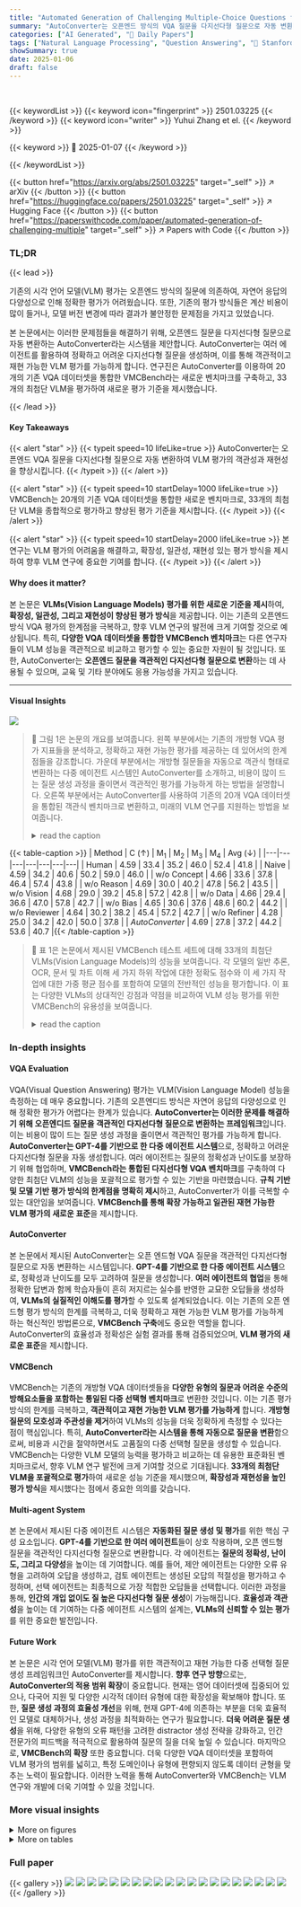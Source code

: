 ```yaml
---
title: "Automated Generation of Challenging Multiple-Choice Questions for Vision Language Model Evaluation"
summary: "AutoConverter는 오픈엔드 방식의 VQA 질문을 다지선다형 질문으로 자동 변환하는 시스템입니다. 이를 통해 VLM(Vision Language Model) 평가의 객관성과 재현성을 높일 수 있습니다. 연구진은 AutoConverter를 사용하여 20개의 기존 VQA 데이터셋을 통합한 VMCBench라는 새로운 벤치마크를 구축했습니다.  VMCBen..."
categories: ["AI Generated", "🤗 Daily Papers"]
tags: ["Natural Language Processing", "Question Answering", "🏢 Stanford University",]
showSummary: true
date: 2025-01-06
draft: false
---
```


<br>

{{< keywordList >}}
{{< keyword icon="fingerprint" >}} 2501.03225 {{< /keyword >}}
{{< keyword icon="writer" >}} Yuhui Zhang et el. {{< /keyword >}}
 
{{< keyword >}} 🤗 2025-01-07 {{< /keyword >}}
 
{{< /keywordList >}}

{{< button href="https://arxiv.org/abs/2501.03225" target="_self" >}}
↗ arXiv
{{< /button >}}
{{< button href="https://huggingface.co/papers/2501.03225" target="_self" >}}
↗ Hugging Face
{{< /button >}}
{{< button href="https://paperswithcode.com/paper/automated-generation-of-challenging-multiple" target="_self" >}}
↗ Papers with Code
{{< /button >}}




### TL;DR


{{< lead >}}

기존의 시각 언어 모델(VLM) 평가는 오픈엔드 방식의 질문에 의존하여, 자연어 응답의 다양성으로 인해 정확한 평가가 어려웠습니다. 또한, 기존의 평가 방식들은 계산 비용이 많이 들거나, 모델 버전 변경에 따라 결과가 불안정한 문제점을 가지고 있었습니다.

본 논문에서는 이러한 문제점들을 해결하기 위해, 오픈엔드 질문을 다지선다형 질문으로 자동 변환하는 AutoConverter라는 시스템을 제안합니다. AutoConverter는 여러 에이전트를 활용하여 정확하고 어려운 다지선다형 질문을 생성하며, 이를 통해 객관적이고 재현 가능한 VLM 평가를 가능하게 합니다. 연구진은 AutoConverter를 이용하여 20개의 기존 VQA 데이터셋을 통합한 VMCBench라는 새로운 벤치마크를 구축하고, 33개의 최첨단 VLM을 평가하여 새로운 평가 기준을 제시했습니다.

{{< /lead >}}


#### Key Takeaways

{{< alert "star" >}}
{{< typeit speed=10 lifeLike=true >}} AutoConverter는 오픈엔드 VQA 질문을 다지선다형 질문으로 자동 변환하여 VLM 평가의 객관성과 재현성을 향상시킵니다. {{< /typeit >}}
{{< /alert >}}

{{< alert "star" >}}
{{< typeit speed=10 startDelay=1000 lifeLike=true >}} VMCBench는 20개의 기존 VQA 데이터셋을 통합한 새로운 벤치마크로, 33개의 최첨단 VLM을 종합적으로 평가하고 향상된 평가 기준을 제시합니다. {{< /typeit >}}
{{< /alert >}}

{{< alert "star" >}}
{{< typeit speed=10 startDelay=2000 lifeLike=true >}} 본 연구는 VLM 평가의 어려움을 해결하고, 확장성, 일관성, 재현성 있는 평가 방식을 제시하여 향후 VLM 연구에 중요한 기여를 합니다. {{< /typeit >}}
{{< /alert >}}

#### Why does it matter?
본 논문은 **VLMs(Vision Language Models) 평가를 위한 새로운 기준을 제시**하여, **확장성, 일관성, 그리고 재현성이 향상된 평가 방식**을 제공합니다.  이는 기존의 오픈엔드 방식 VQA 평가의 한계점을 극복하고, 향후 VLM 연구의 발전에 크게 기여할 것으로 예상됩니다.  특히, **다양한 VQA 데이터셋을 통합한 VMCBench 벤치마크**는  다른 연구자들이 VLM 성능을 객관적으로 비교하고 평가할 수 있는 중요한 자원이 될 것입니다. 또한, AutoConverter는 **오픈엔드 질문을 객관적인 다지선다형 질문으로 변환**하는 데 사용될 수 있으며, 교육 및 기타 분야에도 응용 가능성을 가지고 있습니다.

------
#### Visual Insights



![](https://arxiv.org/html/2501.03225/x1.png)

> 🔼 그림 1은 논문의 개요를 보여줍니다. 왼쪽 부분에서는 기존의 개방형 VQA 평가 지표들을 분석하고, 정확하고 재현 가능한 평가를 제공하는 데 있어서의 한계점들을 강조합니다. 가운데 부분에서는 개방형 질문들을 자동으로 객관식 형태로 변환하는 다중 에이전트 시스템인 AutoConverter를 소개하고, 비용이 많이 드는 질문 생성 과정을 줄이면서 객관적인 평가를 가능하게 하는 방법을 설명합니다. 오른쪽 부분에서는 AutoConverter를 사용하여 기존의 20개 VQA 데이터셋을 통합된 객관식 벤치마크로 변환하고, 미래의 VLM 연구를 지원하는 방법을 보여줍니다.
> <details>
> <summary>read the caption</summary>
> Figure 1: Overview. (Left) We analyze existing open-ended VQA evaluation metrics, underscoring their limitations in providing accurate and reproducible assessments. (Middle) We introduce AutoConverter, a multi-agent system that automatically converts open-ended questions into multiple-choice format, enabling objective assessment while reducing the costly question creation process. (Right) Using AutoConverter, we convert and refine 20 existing VQA datasets into a unified multiple-choice benchmark to support future VLM research.
> </details>





{{< table-caption >}}
| Method | C (↑) | M<sub>1</sub> | M<sub>2</sub> | M<sub>3</sub> | M<sub>4</sub> | Avg (↓) |
|---|---|---|---|---|---|---|
| Human | 4.59 | 33.4 | 35.2 | 46.0 | 52.4 | 41.8 |
| Naive | 4.59 | 34.2 | 40.6 | 50.2 | 59.0 | 46.0 |
| w/o Concept | 4.66 | 33.6 | 37.8 | 46.4 | 57.4 | 43.8 |
| w/o Reason | 4.69 | 30.0 | 40.2 | 47.8 | 56.2 | 43.5 |
| w/o Vision | 4.68 | 29.0 | 39.2 | 45.8 | 57.2 | 42.8 |
| w/o Data | 4.66 | 29.4 | 36.6 | 47.0 | 57.8 | 42.7 |
| w/o Bias | 4.65 | 30.6 | 37.6 | 48.6 | 60.2 | 44.2 |
| w/o Reviewer | 4.64 | 30.2 | 38.2 | 45.4 | 57.2 | 42.7 |
| w/o Refiner | 4.28 | 25.0 | 34.2 | 42.0 | 50.0 | 37.8 |
| *AutoConverter* | 4.69 | 27.8 | 37.2 | 44.2 | 53.6 | 40.7 |{{< /table-caption >}}

> 🔼 표 1은 논문에서 제시된 VMCBench 테스트 세트에 대해 33개의 최첨단 VLMs(Vision Language Models)의 성능을 보여줍니다.  각 모델의 일반 추론, OCR, 문서 및 차트 이해 세 가지 하위 작업에 대한 정확도 점수와 이 세 가지 작업에 대한 가중 평균 점수를 포함하여 모델의 전반적인 성능을 평가합니다. 이 표는 다양한 VLMs의 상대적인 강점과 약점을 비교하여 VLM 성능 평가를 위한 VMCBench의 유용성을 보여줍니다.
> <details>
> <summary>read the caption</summary>
> Table 1: Performance of 33 VLMs on VMCBench test set.
> </details>





### In-depth insights


#### VQA Evaluation
VQA(Visual Question Answering) 평가는 VLM(Vision Language Model) 성능을 측정하는 데 매우 중요합니다. 기존의 오픈엔디드 방식은 자연어 응답의 다양성으로 인해 정확한 평가가 어렵다는 한계가 있습니다. **AutoConverter는 이러한 문제를 해결하기 위해 오픈엔디드 질문을 객관적인 다지선다형 질문으로 변환하는 프레임워크**입니다. 이는 비용이 많이 드는 질문 생성 과정을 줄이면서 객관적인 평가를 가능하게 합니다.  **AutoConverter는 GPT-4를 기반으로 한 다중 에이전트 시스템**으로, 정확하고 어려운 다지선다형 질문을 자동 생성합니다.  여러 에이전트는 질문의 정확성과 난이도를 보장하기 위해 협업하며, **VMCBench라는 통합된 다지선다형 VQA 벤치마크**를 구축하여 다양한 최첨단 VLM의 성능을 포괄적으로 평가할 수 있는 기반을 마련했습니다.  **규칙 기반 및 모델 기반 평가 방식의 한계점을 명확히 제시**하고, AutoConverter가 이를 극복할 수 있는 대안임을 보여줍니다.  **VMCBench를 통해 확장 가능하고 일관된 재현 가능한 VLM 평가의 새로운 표준**을 제시합니다.

#### AutoConverter
본 논문에서 제시된 AutoConverter는 오픈 엔드형 VQA 질문을 객관적인 다지선다형 질문으로 자동 변환하는 시스템입니다. **GPT-4를 기반으로 한 다중 에이전트 시스템**으로, 정확성과 난이도를 모두 고려하여 질문을 생성합니다.  **여러 에이전트의 협업**을 통해 정확한 답변과 함께 학습자들이 흔히 저지르는 실수를 반영한 교묘한 오답들을 생성하여, **VLMs의 실질적인 이해도를 평가**할 수 있도록 설계되었습니다. 이는 기존의 오픈 엔드형 평가 방식의 한계를 극복하고, 더욱 정확하고 재현 가능한 VLM 평가를 가능하게 하는 혁신적인 방법론으로, **VMCBench 구축**에도 중요한 역할을 합니다.  AutoConverter의 효율성과 정확성은 실험 결과를 통해 검증되었으며, **VLM 평가의 새로운 표준**을 제시합니다.

#### VMCBench
VMCBench는 기존의 개방형 VQA 데이터셋들을 **다양한 유형의 질문과 어려운 수준의 방해요소들을 포함하는 통일된 다중 선택형 벤치마크**로 변환한 것입니다. 이는 기존 평가 방식의 한계를 극복하고, **객관적이고 재현 가능한 VLM 평가를 가능하게** 합니다.  **개방형 질문의 모호성과 주관성을 제거**하여 VLMs의 성능을 더욱 정확하게 측정할 수 있다는 점이 핵심입니다.  특히, **AutoConverter라는 시스템을 통해 자동으로 질문을 변환**함으로써, 비용과 시간을 절약하면서도 고품질의 다중 선택형 질문을 생성할 수 있습니다.  VMCBench는 다양한 VLM 모델의 능력을 평가하고 비교하는 데 유용한 표준화된 벤치마크로서, 향후 VLM 연구 발전에 크게 기여할 것으로 기대됩니다.  **33개의 최첨단 VLM을 포괄적으로 평가**하여 새로운 성능 기준을 제시했으며, **확장성과 재현성을 높인 평가 방식**을 제시했다는 점에서 중요한 의의를 갖습니다.

#### Multi-agent System
본 논문에서 제시된 다중 에이전트 시스템은 **자동화된 질문 생성 및 평가**를 위한 핵심 구성 요소입니다.  **GPT-4를 기반으로 한 여러 에이전트**들이 상호 작용하며, 오픈 엔드형 질문을 객관적인 다지선다형 질문으로 변환합니다.  각 에이전트는 **질문의 정확성, 난이도, 그리고 다양성**을 높이는 데 기여합니다.  예를 들어, 제안 에이전트는 다양한 오류 유형을 고려하여 오답을 생성하고, 검토 에이전트는 생성된 오답의 적절성을 평가하고 수정하며, 선택 에이전트는 최종적으로 가장 적합한 오답들을 선택합니다.  이러한 과정을 통해, **인간의 개입 없이도 질 높은 다지선다형 질문 생성**이 가능해집니다.  **효율성과 객관성**을 높이는 데 기여하는 다중 에이전트 시스템의 설계는,  **VLMs의 신뢰할 수 있는 평가**를 위한 중요한 발전입니다.

#### Future Work
본 논문은 시각 언어 모델(VLM) 평가를 위한 객관적이고 재현 가능한 다중 선택형 질문 생성 프레임워크인 AutoConverter를 제시합니다.  **향후 연구 방향**으로는, **AutoConverter의 적용 범위 확장**이 중요합니다. 현재는 영어 데이터셋에 집중되어 있으나, 다국어 지원 및 다양한 시각적 데이터 유형에 대한 확장성을 확보해야 합니다.  또한, **질문 생성 과정의 효율성 개선**을 위해, 현재 GPT-4에 의존하는 부분을 더욱 효율적인 모델로 대체하거나, 생성 과정을 최적화하는 연구가 필요합니다.  **더욱 어려운 질문 생성**을 위해, 다양한 유형의 오류 패턴을 고려한 distractor 생성 전략을 강화하고, 인간 전문가의 피드백을 적극적으로 활용하여 질문의 질을 더욱 높일 수 있습니다.  마지막으로, **VMCBench의 확장** 또한 중요합니다. 더욱 다양한 VQA 데이터셋을 포함하여 VLM 평가의 범위를 넓히고, 특정 도메인이나 유형에 편향되지 않도록 데이터 균형을 맞추는 노력이 필요합니다.  이러한 노력을 통해 AutoConverter와 VMCBench는 VLM 연구와 개발에 더욱 기여할 수 있을 것입니다.


### More visual insights

<details>
<summary>More on figures
</summary>


![](https://arxiv.org/html/2501.03225/x2.png)

> 🔼 그림 2는 개방형 질문 평가의 어려움을 보여줍니다. (왼쪽) 규칙 기반 평가 지표는 모델 성능을 과소평가하고 예상 형식을 엄격히 따르지 않는 모델을 불이익을 주는 반면, (오른쪽) 두 가지 다른 버전의 GPT를 사용한 모델 기반 평가는 상당히 다른 점수를 산출하여 비교의 일관성을 저해하고 재현성 문제를 야기합니다.
> <details>
> <summary>read the caption</summary>
> Figure 2: Challenges in evaluating open-ended questions. (Left) Rule-based metrics significantly underestimate model performance and penalize models that do not strictly follow the expected format. (Right) Model-based evaluations using two different versions of GPT yield substantially different scores, making comparisons inconsistent and raising reproducibility issues.
> </details>



![](https://arxiv.org/html/2501.03225/x3.png)

> 🔼 그림 (a)는 AutoConverter 프레임워크의 개념적 구조를 보여줍니다. AutoConverter는 오픈 엔드형 VQA 질문을 객관적인 다지선다형 질문으로 변환하는 과정을 자동화하는 시스템입니다. 이 그림은 AutoConverter가 질문의 정확성을 보장하고 질문의 난이도를 높이는 방법을 설명하는 다양한 구성 요소(에이전트)를 보여줍니다. 각 에이전트는 오픈 엔드형 질문을 다지선다형 질문으로 변환하는 특정 단계를 담당합니다. 이 그림은 이러한 에이전트의 상호 작용 및 각 에이전트의 역할을 시각적으로 나타냅니다.
> <details>
> <summary>read the caption</summary>
> (a) AutoConverter framework.
> </details>



![](https://arxiv.org/html/2501.03225/extracted/6113068/figures/superhuman_v2.png)

> 🔼 그림 (b)는 MMMU 데이터셋에서 AutoConverter의 성능을 ablation study를 통해 분석한 결과를 보여줍니다.  C는 정답률(높을수록 좋음), Avg는 평균 모델 성능(낮을수록 좋음)을 나타냅니다. M1은 PaliGemma-3B, M2는 LLaVA-1.5-7B, M3는 Phi-3.5-Vision, M4는 Qwen2-VL-7B 모델을 의미합니다.  각 모델의 정답률과 평균 성능을 AutoConverter의 각 구성 요소(Concept, Reason, Vision, Data, Bias, Reviewer, Refiner)를 제거했을 때의 변화를 통해 AutoConverter의 효과를 정량적으로 분석한 결과입니다.
> <details>
> <summary>read the caption</summary>
> (b) Ablation of AutoConverter on MMMU. C𝐶Citalic_C is correctness (higher is better), Avg is average model performance (lower is better). M1subscript𝑀1M_{1}italic_M start_POSTSUBSCRIPT 1 end_POSTSUBSCRIPT is PaliGemma-3B, M2subscript𝑀2M_{2}italic_M start_POSTSUBSCRIPT 2 end_POSTSUBSCRIPT is LLaVA-1.5-7B, M3subscript𝑀3M_{3}italic_M start_POSTSUBSCRIPT 3 end_POSTSUBSCRIPT is Phi-3.5-Vision, M4subscript𝑀4M_{4}italic_M start_POSTSUBSCRIPT 4 end_POSTSUBSCRIPT is Qwen2-VL-7B.
> </details>



![](https://arxiv.org/html/2501.03225/x4.png)

> 🔼 그림 3은 AutoConverter 프레임워크와 결과를 보여줍니다. 왼쪽 그림은 어려움을 증가시키고 변환된 질문의 정확성을 보장하는 두 가지 주요 단계를 가진 AutoConverter의 다중 에이전트 프레임워크를 보여줍니다. 오른쪽 그림은 AutoConverter에 대한 ablation study 결과를 보여주며, 각 구성 요소가 질문의 정확성 향상과 원하는 수준의 난이도 달성에 중요한 역할을 한다는 것을 보여줍니다.  AutoConverter는 질문의 정확성과 난이도를 높이기 위해 반복적인 정제 과정을 거치는 다중 에이전트 시스템입니다.  에이전트들은 질문의 정확성을 평가하고, 난이도를 높이는 역할을 합니다.
> <details>
> <summary>read the caption</summary>
> Figure 3: AutoConverter framework and results. (Left) AutoConverter is a multi-agent framework with two key steps: increasing difficulty and ensuring the correctness of the converted question. (Right) We perform an ablation study on AutoConverter and find that each component is crucial for enhancing question correctness and achieving the desired level of difficulty.
> </details>



![](https://arxiv.org/html/2501.03225/x5.png)

> 🔼 그림 4는 AutoConverter가 생성한 다지선다형 문제의 난이도를 보여줍니다. AutoConverter를 사용하여 기존의 다지선다형 VQA 데이터셋인 MMMU, MathVista, AI2D 세 가지 데이터셋의 질문과 답변에 대한 오답 선택지를 생성하고, 이를 기존의 사람이 생성한 오답 선택지와 비교했습니다.  다양한 VLMs을 AutoConverter가 생성한 문제와 기존 문제 모두에 대해 평가한 결과, VLMs는 기존 문제보다 AutoConverter가 생성한 문제에 대해 일관되게 비슷하거나 더 낮은 정확도를 보였습니다. 이는 AutoConverter가 기존 문제와 유사하거나 더 어려운 수준의 다지선다형 문제를 생성할 수 있음을 시사합니다.
> <details>
> <summary>read the caption</summary>
> Figure 4: AutoConverter generates challenging multiple-choice questions. Using AutoConverter, we generated distractors for questions and answers from three existing multiple-choice datasets: MMMU, MathVista, and AI2D, and compared them with original human-created distractors. We evaluated various VLMs on both the AutoConverter-generated and the original questions, finding that VLMs consistently achieved similar or even lower accuracy on the AutoConverter-generated questions compared to the original ones.
> </details>



![](https://arxiv.org/html/2501.03225/extracted/6113068/figures/different_generator.png)

> 🔼 그림 5는 세 가지 방식으로 생성된 객관식 질문들을 비교 분석한 것입니다. 첫 번째는 원본 질문, 두 번째는 간단한 기준선을 사용하여 생성된 질문, 세 번째는 AutoConverter를 이용하여 생성된 질문입니다. AutoConverter는 다양한 관점에서 오류를 모방하여 정확하고 어려운 객관식 질문을 생성합니다. 그림은 각 방식의 질문 예시와 함께, AutoConverter가 어떻게 다양한 오류 유형을 시뮬레이션하여 질문의 난이도를 높이는지 보여줍니다.
> <details>
> <summary>read the caption</summary>
> Figure 5: Qualitative comparison of the original questions, naive baseline-generated questions, and AutoConverter-generated questions. AutoConverter simulates errors from different perspectives and produces correct and challenging multiple-choice questions.
> </details>



</details>




<details>
<summary>More on tables
</summary>


{{< table-caption >}}
| Model | General | Reasoning | OCR | Doc&Chart | Avg. |
|---|---|---|---|---|---| 
| Qwen2-VL-72B | 88.5 | 72.6 | 96.8 | 90.1 | 85.0 |
| GPT-4o | 85.2 | 66.9 | 96.4 | 83.1 | 80.3 |
| Molmo-72B | 82.9 | 66.6 | 94.7 | 81.1 | 78.7 |
| Qwen2-VL-7B | 84.5 | 62.7 | 96.4 | 80.1 | 78.1 |
| Claude-3.5-Sonnet | 81.3 | 62.8 | 93.4 | 84.6 | 77.8 |
| Cambrian-34B | 83.7 | 65.9 | 95.7 | 73.3 | 77.0 |
| Gemini-1.5-Pro | 79.6 | 64.7 | 92.6 | 72.6 | 74.7 |
| VILA1.5-40B | 82.5 | 65.3 | 93.2 | 67.4 | 74.7 |
| GPT-4o-Mini | 80.9 | 58.8 | 93.8 | 74.8 | 74.0 |
| Qwen2-VL-2B | 77.9 | 55.8 | 93.1 | 72.5 | 71.5 |
| CogVLM2-19B | 78.1 | 55.6 | 92.3 | 72.6 | 71.4 |
| Phi-3-Vision | 74.1 | 56.4 | 90.6 | 73.8 | 70.3 |
| Cambrian-13B | 79.3 | 54.6 | 92.3 | 66.6 | 70.0 |
| Cambrian-8B | 77.9 | 56.4 | 91.0 | 65.4 | 69.6 |
| Molmo-7B-D | 73.2 | 55.5 | 91.7 | 72.1 | 69.5 |
| Idefics2-8B | 77.8 | 55.8 | 92.7 | 61.8 | 68.7 |
| Molmo-7B-O | 72.6 | 54.3 | 88.5 | 68.9 | 67.8 |
| Phi-3.5-Vision | 71.4 | 55.3 | 87.2 | 68.6 | 67.4 |
| VILA1.5-13B | 74.6 | 54.1 | 85.3 | 50.2 | 63.4 |
| DeepSeek-VL-7B | 73.2 | 52.6 | 85.8 | 52.9 | 63.2 |
| Molmo-1B | 69.4 | 50.1 | 87.4 | 60.2 | 63.1 |
| CogVLM-17B | 72.3 | 48.8 | 77.8 | 54.6 | 61.3 |
| VILA1.5-8B | 72.4 | 51.8 | 81.8 | 46.5 | 60.7 |
| Gemini-1.5-Flash | 59.7 | 53.8 | 79.9 | 56.3 | 59.1 |
| PaliGemma-3B | 71.7 | 51.3 | 53.1 | 53.0 | 59.0 |
| VILA1.5-3B | 70.3 | 48.0 | 78.9 | 42.3 | 57.5 |
| DeepSeek-VL-1.3B | 68.9 | 43.6 | 79.5 | 43.8 | 56.1 |
| LLaVA1.5-13B | 66.4 | 46.2 | 75.8 | 37.0 | 53.9 |
| LLaVA1.5-7B | 63.6 | 44.7 | 74.0 | 35.0 | 51.8 |
| Chameleon-30B | 53.1 | 41.2 | 48.0 | 33.9 | 44.2 |
| InstructBLIP-7B | 55.1 | 35.2 | 47.7 | 29.9 | 42.1 |
| InstructBLIP-13B | 54.8 | 34.7 | 48.7 | 26.5 | 41.1 |
| Chameleon-7B | 41.0 | 34.7 | 42.3 | 29.6 | 36.4 |{{< /table-caption >}}
> 🔼 본 표는 개방형 질문에 대한 규칙 기반 평가 방식의 한계를 보여주는 예시입니다. 규칙 기반 방식은 의미적 유사성을 고려하지 않고 형식적 오류에 대해 불이익을 주기 때문에, 평가 결과가 매우 부정확하다는 것을 보여줍니다. 표에는 이미지와 질문, 정답, 모델의 예측값, 그리고 기존 VQA 점수와 모델 점수가 포함되어 있습니다.  각 예시는 규칙 기반 평가 방식이 의미적 차이를 제대로 포착하지 못하고 형식에만 집중하여 부정확한 평가 결과를 초래함을 보여줍니다.
> <details>
> <summary>read the caption</summary>
> Table 2: Examples of rule-based evaluation failures of open-ended questions. Rule-based methods fail to account for semantic similarity and penalize formatting errors, resulting in highly inaccurate evaluation results.
> </details>

{{< table-caption >}}
| Image | Question | Answer | Prediction | VQAScore | ModelScore |
|---|---|---|---|---|---| 
| <img src="https://arxiv.org/html/2501.03225/rule1.png" width=63 height=63> | Where is the man’s left hand holding? | chin | On his chin. | 0 | 1 |
| <img src="https://arxiv.org/html/2501.03225/rule2.png" width=63 height=63> | How many sinks are there? | 2 | Two sinks. | 0 | 1 |
| <img src="https://arxiv.org/html/2501.03225/rule3.png" width=63 height=63> | What is the light source? | street lights | Streetlights | 0 | 1 |
| <img src="https://arxiv.org/html/2501.03225/rule4.png" width=63 height=63> | What is the horse jumping over? | log | Log fence | 0 | 1 |
| <img src="https://arxiv.org/html/2501.03225/rule5.png" width=63 height=63> | Where is the train going? | svanemollen | Svanemøllen | 0 | 1 |
| <img src="https://arxiv.org/html/2501.03225/rule6.png" width=63 height=63> | What colors are on this train? | blue and yellow and silver | Blue, yellow, and silver. | 0 | 1 |{{< /table-caption >}}
> 🔼 본 표는 오픈엔드형 질문에 대한 모델 기반 평가의 어려움을 보여줍니다.  GPT-4 0806 모델은 유사한 예측과 답변에 대해 완벽한 점수(1.0)를 부여하는 경향이 있는 반면, GPT-4 0513 모델은 0.9점을 부여하는 경향이 있습니다. 이러한 차이는 평가 결과에 상당한 영향을 미치며, 연구의 재현성에 대한 우려를 제기합니다.  표에는 모델의 버전에 따른 불일치 사례 여섯 가지가 제시되어 있습니다.
> <details>
> <summary>read the caption</summary>
> Table 3: Examples of model-based evaluation failures of open-ended questions. GPT-4o-0806 often assigns a perfect score of for similar predictions and answers, whereas GPT-4o-0513 tends to assign a score of 0.9. This behavior variation introduces significant differences in evaluation results and raises concerns about reproducibility in future research.
> </details>

{{< table-caption >}}
| Image | Question | Answer | Prediction | GPT-4o-0513 Score | GPT-4o-0806 Score |
|---|---|---|---|---|---| 
| ![model1](https://arxiv.org/html/2501.03225/images/model1.png) | Does the giraffe appear dangerous? | no | The giraffe in the image does not appear to be dangerous. It seems to be calm and at ease with the person’s presence, indicating a level of trust and familiarity between them. | 0.9 | 1.0 |
| ![model2](https://arxiv.org/html/2501.03225/images/model2.png) | Is the man happy? | yes | The man in the image appears to be happy. His facial expression, characterized by a broad smile and eyes that seem to be crinkling at the corners, typically indicates joy or amusement… | 0.9 | 1.0 |
| ![model3](https://arxiv.org/html/2501.03225/images/model3.png) | Is that wine in the background? | no | No, there is no wine in the background. The image shows a pizza and a can of Coca-Cola on a desk, with a laptop and some other items in the background. | 0.9 | 1.0 |
| ![model4](https://arxiv.org/html/2501.03225/images/model4.png) | What are all the scene text in the image? | S3302CD | The scene text in the image reads ’S 3302 CD’. | 0.9 | 1.0 |
| ![model5](https://arxiv.org/html/2501.03225/images/model5.png) | What is this banknote? | ten pound or 10 pound or British pound | This is a ten-pound banknote from the United Kingdom, featuring the portrait of Queen Elizabeth II. | 0.9 | 1.0 |
| ![model6](https://arxiv.org/html/2501.03225/images/model6.png) | How many birds are there? | 6 | There are six birds perched on the branch, each displaying a unique coloration and size, which suggests they may belong to different species. | 0.9 | 1.0 |{{< /table-caption >}}
> 🔼 본 표는 VMCBench 테스트 세트의 20개 하위 집합에 대해 33개의 최첨단 비전 언어 모델의 성능을 보여줍니다. 각 하위 집합은 특정한 비전 언어 작업(예: 일반 추론, OCR, 문서 및 차트 이해)에 초점을 맞추고 있으며, 각 모델의 성능은 해당 하위 집합에 대한 정확도로 측정됩니다.
> <details>
> <summary>read the caption</summary>
> Table 4: Performance of 33 vision language models on 20 subsets of VMCBench test set.
> </details>

{{< table-caption >}}
Model|SEEDBench|MMStar|A-OKVQA|VizWiz|MMVet|VQAv2|OKVQA|MMMU|MathVista|ScienceQA|
---|---|---|---|---|---|---|---|---|---|---|
Qwen2-VL-72B|84.2|71.5|93.4|94.9|88.5|92.4|94.8|70.2|70.3|87.1|
GPT-4o|84.2|62.2|92.0|94.4|80.6|88.7|94.1|70.0|51.0|86.9|
Molmo-72B|82.0|62.5|88.5|88.5|79.1|85.6|94.1|59.4|60.9|89.4|
Qwen2-VL-7B|82.7|60.3|90.1|92.4|82.0|91.4|92.6|54.1|48.0|86.9|
Claude-3.5-Sonnet|78.3|53.7|86.4|87.2|87.8|84.7|91.1|59.6|56.9|79.9|
Cambrian-34B|83.5|59.4|91.1|90.7|81.3|88.4|91.9|55.0|60.9|83.5|
Gemini-1.5-Pro|77.3|52.0|88.0|89.0|79.9|80.8|90.4|59.6|56.9|83.0|
VILA1.5-40B|81.2|58.0|90.8|90.2|77.0|87.3|93.3|58.2|65.3|83.3|
GPT-4o-Mini|79.3|47.7|86.1|92.2|80.6|88.2|92.1|56.5|43.1|78.7|
Qwen2-VL-2B|77.8|44.7|86.6|88.2|70.5|88.7|88.6|46.2|39.1|76.0|
CogVLM2-19B|77.3|48.2|87.8|87.3|73.4|85.2|87.4|39.7|35.6|90.5|
Phi-3-Vision|78.3|46.8|81.6|79.9|67.6|79.2|85.2|44.7|38.6|92.1|
Cambrian-13B|79.3|48.5|86.4|87.3|76.3|87.0|90.6|41.3|39.6|77.4|
Cambrian-8B|78.3|53.0|84.5|88.0|68.3|85.6|87.9|43.3|45.5|77.4|
Molmo-7B-D|74.1|46.8|82.4|81.9|63.3|80.3|83.5|43.0|37.6|91.9|
Idefics2-8B|77.8|49.4|85.4|84.8|69.8|86.8|90.4|38.5|41.6|91.9|
Molmo-7B-O|75.1|45.8|80.5|78.9|66.2|78.2|83.2|44.0|35.6|90.0|
Phi-3.5-Vision|74.8|45.8|76.5|75.7|64.0|79.4|83.5|45.2|39.1|87.3|
VILA1.5-13B|77.5|44.9|81.9|83.3|63.3|82.4|88.6|42.8|48.5|72.6|
DeepSeek-VL-7B|75.6|39.9|80.5|82.1|63.3|83.6|87.7|41.1|33.2|86.7|
Molmo-1B|70.9|43.0|77.9|80.9|54.7|75.7|83.0|36.3|27.7|89.1|
CogVLM-17B|70.9|42.8|80.7|85.0|59.7|80.1|86.7|37.5|36.1|66.7|
VILA1.5-8B|74.3|40.9|77.9|79.4|64.7|80.8|88.6|38.0|49.0|71.5|
Gemini-1.5-Flash|56.3|38.0|67.0|68.5|53.2|64.1|70.6|48.1|57.9|66.3|
PaliGemma-3B|74.6|39.9|87.3|77.0|50.4|87.7|85.2|29.1|30.7|94.3|
VILA1.5-3B|74.3|38.5|76.9|80.9|57.6|78.5|85.4|34.4|39.6|64.9|
DeepSeek-VL-1.3B|70.9|37.5|74.4|82.1|52.5|80.3|84.7|31.0|22.3|63.8|
LLaVA1.5-13B|66.2|37.3|76.5|76.0|59.7|64.1|85.2|37.5|31.7|66.3|
LLaVA1.5-7B|62.2|34.2|72.5|73.8|54.0|66.7|82.2|35.6|31.2|68.6|
Chameleon-30B|53.6|33.0|57.2|52.2|48.9|58.3|68.6|34.4|32.7|57.9|
InstructBLIP-7B|52.8|34.7|61.9|65.4|39.6|59.7|71.9|31.0|22.8|46.8|
InstructBLIP-13B|48.4|29.0|63.3|64.2|43.2|64.1|71.6|25.7|19.8|50.0|
Chameleon-7B|44.9|31.6|46.4|40.4|29.5|41.4|53.1|32.7|22.3|53.6|{{< /table-caption >}}
> 🔼 이 표는 논문의 VMCBench 벤치마크 데이터셋의 일부 예시를 보여줍니다. VMCBench는 다양한 기존 VQA 데이터셋을 여러 선택지가 있는 질문 형식으로 통합한 것입니다. 각 행은 특정 데이터셋의 출처, 관련 이미지, 질문, 그리고 네 가지 선택지를 보여줍니다. 정답은 주황색으로 강조 표시되어 있습니다. 이 표는 VMCBench의 다양한 질문 유형과 데이터셋의 범위를 보여주는 데 초점을 맞추고 있습니다. 총 7개의 표로 나눠져 있으며, 이 표는 그 중 첫 번째 표입니다.
> <details>
> <summary>read the caption</summary>
> Table 5: Examples of VMCBench (1/7). Each example has a dataset source, image, question, and four choices (correct choice highlighted in orange).
> </details>

{{< table-caption >}}
| Source | Image | Question | Choices |
|---|---|---|---| 
| A-OKVQA | https://arxiv.org/html/2501.03225/images/8255.png | What season of the year is shown here? | A. late summer with green leaves <br> B. early spring with blooming flowers <br> C. fall <br> D. early winter with snow | 
| A-OKVQA | https://arxiv.org/html/2501.03225/images/7998.png | What occasion are the bears probably sitting at the table enjoying? | A. Thanksgiving <br> B. Easter <br> C. New Year’s Eve <br> D. Christmas | 
| A-OKVQA | https://arxiv.org/html/2501.03225/images/8430.png | What kind of beverage is the red sign advertising? | A. Dr Pepper <br> B. Coca Cola <br> C. Red Bull <br> D. Pepsi | 
| AI2D | https://arxiv.org/html/2501.03225/images/1667.png | Which shows the first stage? | A. b <br> B. a <br> C. d <br> D. c | 
| AI2D | https://arxiv.org/html/2501.03225/images/1293.png | What part of plants the diagram depicts? | A. Leaf <br> B. Stem <br> C. Root <br> D. Flower petal | 
| AI2D | https://arxiv.org/html/2501.03225/images/1275.png | Which is the exterior portion of the earth? | A. A <br> B. D <br> C. C <br> D. B | 
| ChartQA | https://arxiv.org/html/2501.03225/images/7120.jpg | What percentage of respondents own lots of vinyl records? | A. 35 <br> B. 24 <br> C. 30 <br> D. 28 | 
| ChartQA | https://arxiv.org/html/2501.03225/images/7076.jpg | In which year is the ACSI score is lowest? | A. 2015 <br> B. 2017 <br> C. 2018 <br> D. 2010 | 
| ChartQA | https://arxiv.org/html/2501.03225/images/7073.jpg | What is the total ratio of 2014 through 2017? | A. 5.36 <br> B. 5.11 <br> C. 4.57 <br> D. 5.25 |{{< /table-caption >}}
> 🔼 표 6은 VMCBench의 일부 예시 (전체 7개 중 2번째)를 보여줍니다. 각 예시는 데이터셋 출처, 이미지, 질문, 그리고 네 가지 선택지 (정답은 주황색으로 강조 표시)로 구성됩니다. 이 표는 VMCBench 데이터셋의 다양한 유형과 복잡성을 보여주는 대표적인 예시들을 제시하여 독자의 이해를 돕고자 합니다.
> <details>
> <summary>read the caption</summary>
> Table 6: Examples of VMCBench (2/7). Each example has a dataset source, image, question, and four choices (correct choice highlighted in orange).
> </details>

{{< table-caption >}}
| Source | Image | Question | Choices |
|---|---|---|---| 
| DocVQA | https://arxiv.org/html/2501.03225/extracted/6113068/images/5929.png | What is the table number? | A. 7<br>B. 8<br>C. 10<br>D. 9 | 
| DocVQA | https://arxiv.org/html/2501.03225/extracted/6113068/images/5663.png | In the plot, what is the value of ”r”? | A. 0.994<br>B. 0.949<br>C. 1.004<br>D. 0.980 | 
| DocVQA | https://arxiv.org/html/2501.03225/extracted/6113068/images/5758.jpg | Which category item’s advertisement is this? | A. health supplements <br>B. foods<br>C. home appliances <br>D. clothing | 
| GQA | https://arxiv.org/html/2501.03225/extracted/6113068/images/7896.jpg | What food is to the left of the table? | A. can of soup <br>B. bag of flour <br>C. cereal box <br>D. dog food | 
| GQA | https://arxiv.org/html/2501.03225/extracted/6113068/images/7537.jpg | Who is looking at the cell phone? | A. man<br>B. tourist <br>C. child <br>D. nobody | 
| GQA | https://arxiv.org/html/2501.03225/extracted/6113068/images/7776.jpg | What does the woman hold? | A. cell phone<br>B. digital camera <br>C. remote control <br>D. compact mirror | 
| InfoVQA | https://arxiv.org/html/2501.03225/extracted/6113068/images/5343.jpg | Which states/UT has been included under “Certain” risk of community transmission? | A. manipur, tamil nadu <br>B. maharashtra, gujarat <br>C. rajasthan, karnataka <br>D. telangana, delhi | 
| InfoVQA | https://arxiv.org/html/2501.03225/extracted/6113068/images/4993.jpg | What percentage of Canadian still go to brick and mortar stores to buy items? | A. 30% <br>B. 70%<br>C. 80% <br>D. 60% | 
| InfoVQA | https://arxiv.org/html/2501.03225/extracted/6113068/images/5165.jpg | How many women out of every 4 women are domestic violence survivors? | A. 4 <br>B. 3<br>C. 1.5 <br>D. 2 |{{< /table-caption >}}
> 🔼 표 7은 VMCBench의 일부 질문들을 보여주는 예시입니다. VMCBench는 20개의 기존 VQA 데이터셋을 통합하여 만든 벤치마크이며, 각 예시는 데이터셋 출처, 이미지, 질문과 네 가지 선택지(정답은 주황색으로 표시)로 구성됩니다. 이 표는 VMCBench의 다양한 질문 유형과 난이도를 보여주는 대표적인 예시들을 제시하며, 전체 벤치마크의 규모와 다양성을 간략히 소개하는 역할을 합니다.
> <details>
> <summary>read the caption</summary>
> Table 7: Examples of VMCBench (3/7). Each example has a dataset source, image, question, and four choices (correct choice highlighted in orange).
> </details>

{{< table-caption >}}
| Source | Image | Question | Choices |
|---|---|---|---| 
| MMMU | https://arxiv.org/html/2501.03225/images/343.png | The average wave velocity value of the bored pile body at a certain site is 3555.6m/s, and the low strain reflected wave dynamic test curve of a certain column is shown in Figure 10-3, corresponding to the values of time t1, t2, and t3 in the figure, which of the following options is the closest value to the length of the pile? | A. 22.0m <br> B. 24.0m <br> C. 26.0m <br> D. 23.0m |
| MMMU | https://arxiv.org/html/2501.03225/images/284.png | How many molecules of the sweetener saccharin can be prepared from 30 $C$ atoms, 25 $H$ atoms, 12 $O$ atoms, 8 $S$ atoms, and 14 $N$ atoms? | A. 6 <br> B. 4 <br> C. 2 <br> D. 5 |
| MMMU | https://arxiv.org/html/2501.03225/images/333.png | The accompanying sketch shows the schematic arrangement for measuring the thermal conductivity by the guarded hot plate method. Two similar 1 cm thick specimens receive heat from a 6.5 cm by 6.5 cm guard heater. When the power dissipation by the wattmeter was 15 W, the thermocouples inserted at the hot and cold surfaces indicated temperatures as 325 K and 300 K. What is the thermal conductivity of the test specimen material? | A. 0.86 W/m K <br> B. 0.5 W/m K <br> C. 0.68 W/m K <br> D. 0.71 W/m K |
| MMStar | https://arxiv.org/html/2501.03225/images/1194.jpg | What color is the ribbon that the man on the right is holding? | A. Red <br> B. Blue <br> C. Yellow <br> D. Green |
| MMStar | https://arxiv.org/html/2501.03225/images/1202.jpg | What is the main feature of the building in the image? | A. The colorful facade <br> B. The large stained glass windows <br> C. The marble columns <br> D. The stone wall |
| MMStar | https://arxiv.org/html/2501.03225/images/916.jpg | who is this person? | A. Awkwafina <br> B. Sandra Oh <br> C. Ali Wong <br> D. Lucy Liu |
| MMVet | https://arxiv.org/html/2501.03225/images/2784.jpg | What is the original price for pork belly before discount? | A. 10 <br> B. 12 <br> C. 14 <br> D. 15 |
| MMVet | https://arxiv.org/html/2501.03225/images/2773.jpg | What is the answer to the second equation on the right? | A. 11 <br> B. 5 <br> C. 7 <br> D. 9 |
| MMVet | https://arxiv.org/html/2501.03225/images/2902.jpg | What occasions would someone use this meme? | A. Sharing relatable humor about feeling sleepy or having conflicting desires, especially during the day. <br> B. Expressing excitement about a new bedtime routine <br> C. Celebrating an all-nighter successfully pulled off <br> D. Promoting productivity in the workplace |{{< /table-caption >}}
> 🔼 표 8은 VMCBench 데이터셋의 일부(4/7)를 보여줍니다. 각 행은 데이터셋 출처, 이미지, 질문, 그리고 정답이 주황색으로 표시된 네 가지 선택지로 구성됩니다. 이 표는 VMCBench의 다양한 질문 유형과 난이도를 보여주는 대표적인 예시들을 제공합니다.
> <details>
> <summary>read the caption</summary>
> Table 8: Examples of VMCBench (4/7). Each example has a dataset source, image, question, and four choices (correct choice highlighted in orange).
> </details>

{{< table-caption >}}
| Source | Image | Question | Choices |
|---|---|---|---| 
| MathVision | https://arxiv.org/html/2501.03225/images/3460.png | In the grid, how many grey squares have to be coloured white, so that in each row and each column there is exactly one grey square? | A. 5 <br> B. 8 <br> C. 6 <br> D. 7 | 
| MathVision | https://arxiv.org/html/2501.03225/images/3221.png | Tom, John and Lily each shot six arrows at a target. Arrows hitting anywhere within the same ring scored the same number of points. Tom scored 46 points and John scored 34 points, as shown. How many points did Lily score? | A. 42 <br> B. 40 <br> C. 44 <br> D. 38 | 
| MathVision | https://arxiv.org/html/2501.03225/images/3270.png | A point  𝑃  is chosen in the interior of  △ABC  so that when lines are drawn through  𝑃  parallel to the sides of  △ABC , the resulting smaller triangles,  𝑡₁, 𝑡₂, and  𝑡₃  in the figure, have areas 4, 9, and 49, respectively. Find the area of  △ABC . | A. 81 <br> B. 128 <br> C. 144 <br> D. 72 | 
| MathVista | https://arxiv.org/html/2501.03225/images/755.jpg | In the figure, ∠9=75. Find the measure of ∠6. | A. 120 <br> B. 135 <br> C. 150 <br> D. 105 | 
| MathVista | https://arxiv.org/html/2501.03225/images/766.jpg | (Original in Chinese) As shown in the figure, in △ABC, AD is the angle bisector, and AE is the altitude. If ∠B=40° and ∠C=70°, then the measure of ∠EAD is (). | A. 25° <br> B. 20° <br> C. 30° <br> D. 15° | 
| MathVista | https://arxiv.org/html/2501.03225/images/583.jpg | What is the green curve? | A. a cubic function <br> B. a trigonometric function <br> C. an exponential function <br> D. a logarithmic function | 
| OCRVQA | https://arxiv.org/html/2501.03225/images/6164.jpg | Who wrote this book? | A. John D. Smith <br> B. Ruth E. McCall BS MT(ASCP) <br> C. Michael A. Johnson <br> D. Emily J. Brown | 
| OCRVQA | https://arxiv.org/html/2501.03225/images/6102.jpg | What is the title of this book? | A. Climate Change and Urban Adaptation Strategies <br> B. Building a Sustainable Future: Climate Change Adaptation <br> C. Adapting Urban Spaces: Sustainability in the 21st Century <br> D. Adapting Buildings and Cities for Climate Change | 
| OCRVQA | https://arxiv.org/html/2501.03225/images/6145.jpg | What is the title of this book? | A. Cracking the PSAT/NMSQT, 2013 Edition (College Test Preparation) <br> B. Cracking the SAT, 2013 Edition (College Test Preparation) <br> C. Crushing the PSAT/NMSQT, 2013 Edition <br> D. Cracking the PSAT, 2014 Edition (College Test Preparation) |{{< /table-caption >}}
> 🔼 표 9는 VMCBench 데이터셋의 일부(5/7)를 보여줍니다. 각 행은 데이터셋 출처, 이미지, 질문, 그리고 네 가지 보기(정답은 주황색으로 표시)로 구성됩니다. 이 표는 VMCBench의 다양한 유형의 질문과 이미지들을 보여주는 예시들을 제공합니다.
> <details>
> <summary>read the caption</summary>
> Table 9: Examples of VMCBench (5/7). Each example has a dataset source, image, question, and four choices (correct choice highlighted in orange).
> </details>

{{< table-caption >}}
| Source | Image | Question | Choices |
|---|---|---|---| 
| OKVQA | https://arxiv.org/html/2501.03225/images/8935.png | What food is being sold? | A. hamburger <br> B. sandwich <br> C. hot dog <br> D. kebab | 
| OKVQA | https://arxiv.org/html/2501.03225/images/8827.png | What is the proper response when traveling in a vehicle and seeing a red traffic light? | A. proceed with caution <br> B. speed up to clear the intersection <br> C. stop <br> D. yield only if necessary | 
| OKVQA | https://arxiv.org/html/2501.03225/images/8885.png | How long does this animal usually live? | A. 25 years <br> B. 10 years <br> C. 20 years <br> D. 8 years | 
| RealWorldQA | https://arxiv.org/html/2501.03225/images/4406.jpg | How many oncoming vehicles are there? | A. 4 <br> B. 3 <br> C. 1 <br> D. 2 | 
| RealWorldQA | https://arxiv.org/html/2501.03225/images/4389.jpg | Which way does this door open? | A. The door opens outward, swinging to the right. <br> B. The door is a sliding door, moving to the right. <br> C. The door opens inward, swinging to the right. <br> D. The door opens outward, swinging to the left. | 
| RealWorldQA | https://arxiv.org/html/2501.03225/images/4311.jpg | Which object is bigger than the other? | A. Both objects are the same size. <br> B. The right object is bigger. <br> C. The left object has more volume. <br> D. The left object is bigger. | 
| SEEDBench | https://arxiv.org/html/2501.03225/images/2720.jpg | What can be found in the image? | A. A group of people sitting down and a young boy with a basketball player. <br> B. A basketball player signing autographs for a line of fans. <br> C. A group of musicians playing instruments <br> D. Several students in a classroom setting | 
| SEEDBench | https://arxiv.org/html/2501.03225/images/2551.jpg | Which object is emitting smoke in the image? | A. Factory smokestack in the background <br> B. House chimney <br> C. Chimney of a nearby house <br> D. Train | 
| SEEDBench | https://arxiv.org/html/2501.03225/images/2614.jpg | What is the boy doing in the image? | A. Jumping <br> B. Smiling <br> C. Reading a book <br> D. Waving |{{< /table-caption >}}
> 🔼 표 10은 VMCBench 데이터셋의 일부를 보여주는 예시입니다. VMCBench는 다양한 기존 VQA 데이터셋들을 하나의 다중 선택 질문 형식으로 통합한 벤치마크입니다. 이 표에는 각 예시에 대해 데이터셋 출처, 이미지, 질문, 그리고 네 가지 선택지 (정답은 주황색으로 표시)가 포함되어 있습니다. 이는 모델의 다양한 비전 언어 이해 능력을 평가하는 데 사용됩니다.
> <details>
> <summary>read the caption</summary>
> Table 10: Examples of VMCBench (6/7). Each example has a dataset source, image, question, and four choices (correct choice highlighted in orange).
> </details>

{{< table-caption >}}
| Source | Image | Question | Choices |
|---|---|---|---| 
| ScienceQA | https://arxiv.org/html/2501.03225/images/2139.png | What is the name of the colony shown? | A. Rhode Island<br>B. Connecticut<br>C. New Hampshire<br>D. Massachusetts | 
| ScienceQA | https://arxiv.org/html/2501.03225/images/2001.png | Which continent is highlighted? | A. Australia<br>B. Arctic<br>C. South America<br>D. Antarctica | 
| ScienceQA | https://arxiv.org/html/2501.03225/images/1815.png | What can Turner and Mona trade to each get what they want? | A. Turner can trade his tomatoes for Mona’s broccoli.<br>B. Turner can trade his oranges for Mona’s water. <br>C. Turner can trade his water for Mona’s almonds. <br>D. Turner can trade his sandwich for Mona’s hot dog. | 
| TableVQA-Bench | https://arxiv.org/html/2501.03225/images/3799.png | What is the total amount of Purchase Obligations due after 2021? | A. $6.5<br>B. $80.7<br>C. $0.0<br>D. $214.9 | 
| TableVQA-Bench | https://arxiv.org/html/2501.03225/images/3764.png | what other name did asian cougar have? | A. Gamma<br>B. Kooga<br>C. Kuuga<br>D. Black Buffalo | 
| TableVQA-Bench | https://arxiv.org/html/2501.03225/images/3504.png | how many metals did netherlands and the us win together? | A. 18<br>B. 20<br>C. 22<br>D. 19 | 
| TextVQA | https://arxiv.org/html/2501.03225/images/4635.jpg | what number is shown? | A. 21<br>B. 25<br>C. 22<br>D. 20 | 
| TextVQA | https://arxiv.org/html/2501.03225/images/4515.jpg | what male name is written on the white book? | A. mike<br>B. sean<br>C. dave<br>D. steve | 
| TextVQA | https://arxiv.org/html/2501.03225/images/4865.jpg | which company is giving the presentation? | A. ibm<br>B. sap<br>C. google<br>D. oracle |{{< /table-caption >}}
> 🔼 표 11은 VMCBench 데이터셋의 일부 예시를 보여줍니다.  총 20개의 기존 VQA 데이터셋을 하나로 통합한 VMCBench는 다양한 유형의 시각적 질문과 답변을 포함합니다. 각 행은 하나의 데이터셋 소스, 이미지, 질문, 그리고 정답이 주황색으로 강조된 네 가지 선택지를 보여줍니다. 이 표는 VMCBench의 다양성과 난이도를 보여주는 예시를 제공합니다.
> <details>
> <summary>read the caption</summary>
> Table 11: Examples of VMCBench (7/7). Each example has a dataset source, image, question, and four choices (correct choice highlighted in orange).
> </details>

</details>




### Full paper

{{< gallery >}}
<img src="paper_images/1.png" class="grid-w50 md:grid-w33 xl:grid-w25" />
<img src="paper_images/2.png" class="grid-w50 md:grid-w33 xl:grid-w25" />
<img src="paper_images/3.png" class="grid-w50 md:grid-w33 xl:grid-w25" />
<img src="paper_images/4.png" class="grid-w50 md:grid-w33 xl:grid-w25" />
<img src="paper_images/5.png" class="grid-w50 md:grid-w33 xl:grid-w25" />
<img src="paper_images/6.png" class="grid-w50 md:grid-w33 xl:grid-w25" />
<img src="paper_images/7.png" class="grid-w50 md:grid-w33 xl:grid-w25" />
<img src="paper_images/8.png" class="grid-w50 md:grid-w33 xl:grid-w25" />
<img src="paper_images/9.png" class="grid-w50 md:grid-w33 xl:grid-w25" />
<img src="paper_images/10.png" class="grid-w50 md:grid-w33 xl:grid-w25" />
<img src="paper_images/11.png" class="grid-w50 md:grid-w33 xl:grid-w25" />
<img src="paper_images/12.png" class="grid-w50 md:grid-w33 xl:grid-w25" />
<img src="paper_images/13.png" class="grid-w50 md:grid-w33 xl:grid-w25" />
<img src="paper_images/14.png" class="grid-w50 md:grid-w33 xl:grid-w25" />
<img src="paper_images/15.png" class="grid-w50 md:grid-w33 xl:grid-w25" />
<img src="paper_images/16.png" class="grid-w50 md:grid-w33 xl:grid-w25" />
<img src="paper_images/17.png" class="grid-w50 md:grid-w33 xl:grid-w25" />
<img src="paper_images/18.png" class="grid-w50 md:grid-w33 xl:grid-w25" />
<img src="paper_images/19.png" class="grid-w50 md:grid-w33 xl:grid-w25" />
<img src="paper_images/20.png" class="grid-w50 md:grid-w33 xl:grid-w25" />
{{< /gallery >}}